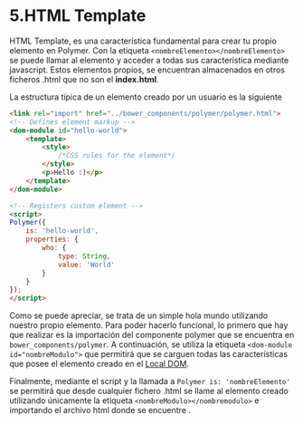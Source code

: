 # 5.HTML Template

HTML Template, es una característica fundamental para crear tu propio elemento en Polymer. Con la etiqueta `<nombreElemento></nombreElemento>` se puede llamar al elemento y acceder a todas sus característica mediante javascript. Estos elementos propios, se encuentran almacenados en otros ficheros .html que no son el **index.html**.

La estructura típica de un elemento creado por un usuario es la siguiente

```html
<link rel="import" href="../bower_components/polymer/polymer.html">
<!-- Defines element markup -->
<dom-module id="hello-world">
    <template>
    	<style>
    		/*CSS rules for the element*/
    	</style>
        <p>Hello :)</p>
    </template>
</dom-module>

<!-- Registers custom element -->
<script>
Polymer({
    is: 'hello-world',
    properties: {
        who: {
            type: String,
            value: 'World'
        }
    }
});
</script>
```

Como se puede apreciar, se trata de un simple hola mundo utilizando nuestro propio elemento. Para poder hacerlo funcional, lo primero que hay que realizar es la importación del componente polymer que se encuentra en `bower_components/polymer`. A continuación, se utiliza  la etiqueta `<dom-module id="nombreModulo">` que permitirá que se carguen todas las características que posee el elemento creado en el [Local DOM](./localDom.md).

Finalmente, mediante el script y la llamada a `Polymer is: 'nombreElemento'` se permitirá que desde cualquier fichero .html se llame al elemento creado utilizando únicamente la etiqueta  `<nombreModulo></nombremodulo>`  e importando el archivo html donde se encuentre .

